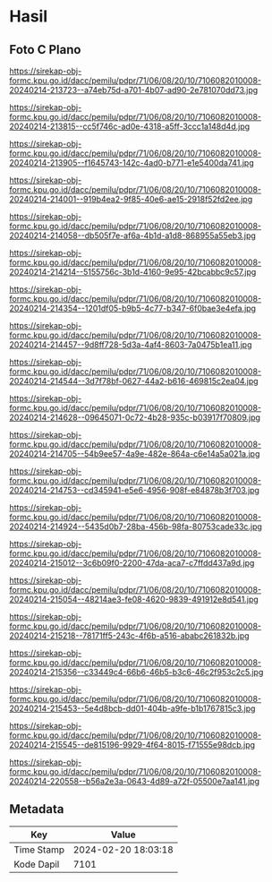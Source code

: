 # Hasil

## Foto C Plano

https://sirekap-obj-formc.kpu.go.id/dacc/pemilu/pdpr/71/06/08/20/10/7106082010008-20240214-213723--a74eb75d-a701-4b07-ad90-2e781070dd73.jpg

https://sirekap-obj-formc.kpu.go.id/dacc/pemilu/pdpr/71/06/08/20/10/7106082010008-20240214-213815--cc5f746c-ad0e-4318-a5ff-3ccc1a148d4d.jpg

https://sirekap-obj-formc.kpu.go.id/dacc/pemilu/pdpr/71/06/08/20/10/7106082010008-20240214-213905--f1645743-142c-4ad0-b771-e1e5400da741.jpg

https://sirekap-obj-formc.kpu.go.id/dacc/pemilu/pdpr/71/06/08/20/10/7106082010008-20240214-214001--919b4ea2-9f85-40e6-ae15-2918f52fd2ee.jpg

https://sirekap-obj-formc.kpu.go.id/dacc/pemilu/pdpr/71/06/08/20/10/7106082010008-20240214-214058--db505f7e-af6a-4b1d-a1d8-868955a55eb3.jpg

https://sirekap-obj-formc.kpu.go.id/dacc/pemilu/pdpr/71/06/08/20/10/7106082010008-20240214-214214--5155756c-3b1d-4160-9e95-42bcabbc9c57.jpg

https://sirekap-obj-formc.kpu.go.id/dacc/pemilu/pdpr/71/06/08/20/10/7106082010008-20240214-214354--1201df05-b9b5-4c77-b347-6f0bae3e4efa.jpg

https://sirekap-obj-formc.kpu.go.id/dacc/pemilu/pdpr/71/06/08/20/10/7106082010008-20240214-214457--9d8ff728-5d3a-4af4-8603-7a0475b1ea11.jpg

https://sirekap-obj-formc.kpu.go.id/dacc/pemilu/pdpr/71/06/08/20/10/7106082010008-20240214-214544--3d7f78bf-0627-44a2-b616-469815c2ea04.jpg

https://sirekap-obj-formc.kpu.go.id/dacc/pemilu/pdpr/71/06/08/20/10/7106082010008-20240214-214628--09645071-0c72-4b28-935c-b03917f70809.jpg

https://sirekap-obj-formc.kpu.go.id/dacc/pemilu/pdpr/71/06/08/20/10/7106082010008-20240214-214705--54b9ee57-4a9e-482e-864a-c6e14a5a021a.jpg

https://sirekap-obj-formc.kpu.go.id/dacc/pemilu/pdpr/71/06/08/20/10/7106082010008-20240214-214753--cd345941-e5e6-4956-908f-e84878b3f703.jpg

https://sirekap-obj-formc.kpu.go.id/dacc/pemilu/pdpr/71/06/08/20/10/7106082010008-20240214-214924--5435d0b7-28ba-456b-98fa-80753cade33c.jpg

https://sirekap-obj-formc.kpu.go.id/dacc/pemilu/pdpr/71/06/08/20/10/7106082010008-20240214-215012--3c6b09f0-2200-47da-aca7-c7ffdd437a9d.jpg

https://sirekap-obj-formc.kpu.go.id/dacc/pemilu/pdpr/71/06/08/20/10/7106082010008-20240214-215054--48214ae3-fe08-4620-9839-491912e8d541.jpg

https://sirekap-obj-formc.kpu.go.id/dacc/pemilu/pdpr/71/06/08/20/10/7106082010008-20240214-215218--78171ff5-243c-4f6b-a516-ababc261832b.jpg

https://sirekap-obj-formc.kpu.go.id/dacc/pemilu/pdpr/71/06/08/20/10/7106082010008-20240214-215356--c33449c4-66b6-46b5-b3c6-46c2f953c2c5.jpg

https://sirekap-obj-formc.kpu.go.id/dacc/pemilu/pdpr/71/06/08/20/10/7106082010008-20240214-215453--5e4d8bcb-dd01-404b-a9fe-b1b1767815c3.jpg

https://sirekap-obj-formc.kpu.go.id/dacc/pemilu/pdpr/71/06/08/20/10/7106082010008-20240214-215545--de815196-9929-4f64-8015-f71555e98dcb.jpg

https://sirekap-obj-formc.kpu.go.id/dacc/pemilu/pdpr/71/06/08/20/10/7106082010008-20240214-220558--b56a2e3a-0643-4d89-a72f-05500e7aa141.jpg


## Metadata

| Key        | Value               |
| ---------- | ------------------- |
| Time Stamp | 2024-02-20 18:03:18 |
| Kode Dapil | 7101                |



